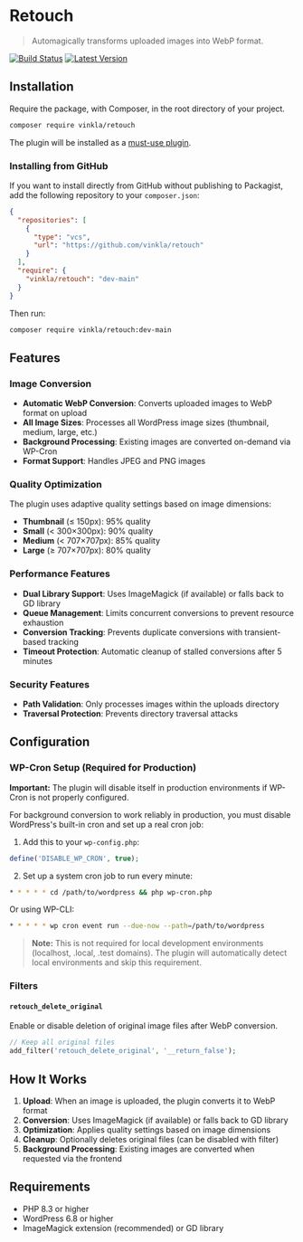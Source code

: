 # Retouch

> Automagically transforms uploaded images into WebP format.

[![Build Status](https://github.com/vinkla/retouch/actions)](https://github.com/vinkla/retouch/actions)
[![Latest Version](https://packagist.org/packages/vinkla/retouch)](https://packagist.org/packages/vinkla/retouch)

## Installation

Require the package, with Composer, in the root directory of your project.

```bash
composer require vinkla/retouch
```

The plugin will be installed as a [must-use plugin](https://github.com/vinkla/wordplate#must-use-plugins).

### Installing from GitHub

If you want to install directly from GitHub without publishing to Packagist, add the following repository to your `composer.json`:

```json
{
  "repositories": [
    {
      "type": "vcs",
      "url": "https://github.com/vinkla/retouch"
    }
  ],
  "require": {
    "vinkla/retouch": "dev-main"
  }
}
```

Then run:

```bash
composer require vinkla/retouch:dev-main
```

## Features

### Image Conversion

- **Automatic WebP Conversion**: Converts uploaded images to WebP format on upload
- **All Image Sizes**: Processes all WordPress image sizes (thumbnail, medium, large, etc.)
- **Background Processing**: Existing images are converted on-demand via WP-Cron
- **Format Support**: Handles JPEG and PNG images

### Quality Optimization

The plugin uses adaptive quality settings based on image dimensions:

- **Thumbnail** (≤ 150px): 95% quality
- **Small** (< 300×300px): 90% quality
- **Medium** (< 707×707px): 85% quality
- **Large** (≥ 707×707px): 80% quality

### Performance Features

- **Dual Library Support**: Uses ImageMagick (if available) or falls back to GD library
- **Queue Management**: Limits concurrent conversions to prevent resource exhaustion
- **Conversion Tracking**: Prevents duplicate conversions with transient-based tracking
- **Timeout Protection**: Automatic cleanup of stalled conversions after 5 minutes

### Security Features

- **Path Validation**: Only processes images within the uploads directory
- **Traversal Protection**: Prevents directory traversal attacks

## Configuration

### WP-Cron Setup (Required for Production)

**Important:** The plugin will disable itself in production environments if WP-Cron is not properly configured.

For background conversion to work reliably in production, you must disable WordPress's built-in cron and set up a real cron job:

1. Add this to your `wp-config.php`:

```php
define('DISABLE_WP_CRON', true);
```

2. Set up a system cron job to run every minute:

```bash
* * * * * cd /path/to/wordpress && php wp-cron.php
```

Or using WP-CLI:

```bash
* * * * * wp cron event run --due-now --path=/path/to/wordpress
```

> **Note:** This is not required for local development environments (localhost, .local, .test domains). The plugin will automatically detect local environments and skip this requirement.

### Filters

#### `retouch_delete_original`

Enable or disable deletion of original image files after WebP conversion.

```php
// Keep all original files
add_filter('retouch_delete_original', '__return_false');
```

## How It Works

1. **Upload**: When an image is uploaded, the plugin converts it to WebP format
2. **Conversion**: Uses ImageMagick (if available) or falls back to GD library
3. **Optimization**: Applies quality settings based on image dimensions
4. **Cleanup**: Optionally deletes original files (can be disabled with filter)
5. **Background Processing**: Existing images are converted when requested via the frontend

## Requirements

- PHP 8.3 or higher
- WordPress 6.8 or higher
- ImageMagick extension (recommended) or GD library
